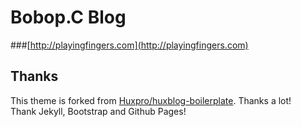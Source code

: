 # Bobop.C Blog

###[http://playingfingers.com](http://playingfingers.com)


## Thanks

This theme is forked from [Huxpro/huxblog-boilerplate](https://github.com/Huxpro/huxblog-boilerplate). Thanks a lot!  
Thank Jekyll, Bootstrap and Github Pages!